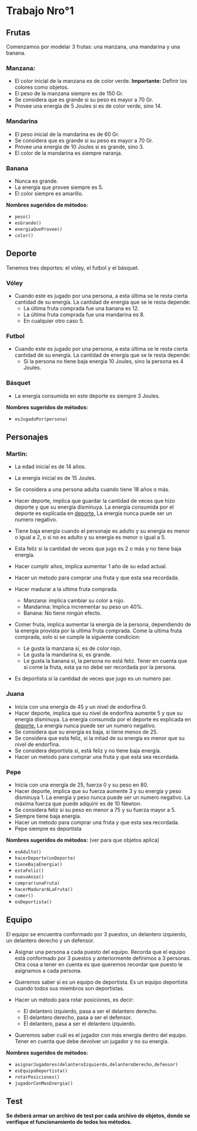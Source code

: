 # Trabajo Nro°1

## Frutas
Comenzamos por modelar 3 frutas: una manzana, una mandarina y una banana.

### Manzana:
- El color inicial de la manzana es de color verde.
**Importante:** Definir los colores como objetos.
- El peso de la manzana siempre es de 150 Gr.
- Se considera que es grande si su peso es mayor a 70 Gr.
- Provee una energía de 5 Joules si es de color verde, sino 14.

### Mandarina
- El peso inicial de la mandarina es de 60 Gr.
- Se considera que es grande si su peso es mayor a 70 Gr.
- Provee una energía de 10 Joules si es grande, sino 3.
- El color de la mandarina es siempre naranja.

### Banana
- Nunca es grande.
- La energía que provee siempre es 5.
- El color siempre es amarillo.

**Nombres sugeridos de métodos:**
- `peso()`
- `esGrande()`
- `energiaQueProvee()`
- `color()`

<h2 id="Dep">Deporte</h2>
Tenemos tres deportes: el vóley, el futbol y el básquet.

### Vóley
- Cuando este es jugado por una persona, a esta última se le resta cierta cantidad de su energía. La cantidad de energía que se le resta depende:
    - La última fruta comprada fue una banana es 12.
    - La última fruta comprada fue una mandarina es 8.
    - En cualquier otro caso 5.

### Futbol
- Cuando este es jugado por una persona, a esta última se le resta cierta cantidad de su energía. La cantidad de energía que se le resta depende:
    - Si la persona no tiene baja energia 10 Joules, sino la persona es 4 Joules.

### Básquet
- La energía consumida en este deporte es siempre 3 Joules.

**Nombres sugeridos de métodos:**
- `esJugadoPor(persona)`

## Personajes
### Martin:
- La edad inicial es de 14 años.
- La energía inicial es de 15 Joules.
- Se considera a una persona adulta cuando tiene 18 años o más.
- Hacer deporte, implica que guardar la cantidad de veces que hizo deporte y que su energía disminuya. La energía consumida por el deporte es explicada en <a href="#Dep">deporte.</a> La energía nunca puede ser un numero negativo.
- Tiene baja energía cuando el personaje es adulto y su energía es menor o igual a 2, o si no es adulto y su energía es menor o igual a 5.
- Esta feliz si la cantidad de veces que jugo es 2 o más y no tiene baja energía.
- Hacer cumplir años, implica aumentar 1 año de su edad actual.
- Hacer un metodo para comprar una fruta y que esta sea recordada. 
- Hacer madurar a la ultima fruta comprada.
    - Manzana: implica cambiar su color a rojo.
    - Mandarina: Implica incrementar su peso un 40%.
    - Banana: No tiene ningún efecto.

- Comer fruta, implica aumentar la energía de la persona, dependiendo de la energía provista por la ultima fruta comprada. Come la ultima fruta comprada, solo si se cumple la siguiente condicion:
    - Le gusta la manzana sí, es de color rojo.
    - Le gusta la mandarina si, es grande.
    - Le gusta la banana si, la persona no está feliz.
Tener en cuenta que si come la fruta, esta ya no debe ser recordada por la persona.

- Es deportista si la cantidad de veces que jugo es un numero par.

### Juana
- Inicia con una energía de 45 y un nivel de endorfina 0.
- Hacer deporte, implica que su nivel de endorfina aumente 5 y que su energía disminuya. La energía consumida por el deporte es explicada en <a href="#Dep">deporte.</a> La energía nunca puede ser un numero negativo.
- Se considera que su energía es baja, si tiene menos de 25.
- Se considera que esta feliz, si la mitad de su energía es menor que su nivel de endorfina.
- Se considera deportista si, está feliz y no tiene baja energía.
- Hacer un metodo para comprar una fruta y que esta sea recordada. 

### Pepe
- Inicia con una energía de 25, fuerza 0 y su peso en 80.
- Hacer deporte, implica que su fuerza aumente 3 y su energía y peso disminuya 1. La energía y peso nunca puede ser un numero negativo. La máxima fuerza que puede adquirir es de 10 Newton. 
- Se considera feliz si su peso en menor a 75 y su fuerza mayor a 5.
- Siempre tiene baja energía.
- Hacer un metodo para comprar una fruta y que esta sea recordada. 
- Pepe siempre es deportista

**Nombres sugeridos de métodos:** (ver para que objetos aplica)
- `esAdulto()`
- `hacerDeporte(unDeporte)`
- `tieneBajaEnergia()`
- `estaFeliz()`
- `nuevoAnio()`
- `comprar(unaFruta)`
- `hacerMadurarALaFruta()`
- `comer()`
- `esDeportista()`

## Equipo
El equipo se encuentra conformado por 3 puestos, un delantero izquierdo, un delantero derecho y un defensor. 

- Asignar una persona a cada puesto del equipo. Recorda que el equipo está conformado por 3 puestos y anteriormente definimos a 3 personas. Otra cosa a tener en cuenta es que queremos recordar que puesto le asignamos a cada persona.

- Queremos saber si es un equipo de deportista. Es un equipo deportista cuando todos sus miembros son deportistas.

- Hacer un método para rotar posiciones, es decir:
    - El delantero izquierdo, pasa a ser el delantero derecho.
    - El delantero derecho, pasa a ser el defensor.
    - El delantero, pasa a ser el delantero izquierdo.

- Queremos saber cuál es el jugador con más energía dentro del equipo. Tener en cuenta que debe devolver un jugador y no su energía.

**Nombres sugeridos de métodos:**
- `asignarJugadores(delanteroIzquierdo,delanteroDerecho,defensor)`
- `esEquipoDeportista()`
- `rotarPosiciones()`
- `jugadorConMasEnergia()`

## Test
**Se deberá armar un archivo de test por cada archivo de objetos, donde se verifique el funcionamiento de todos los métodos.**
